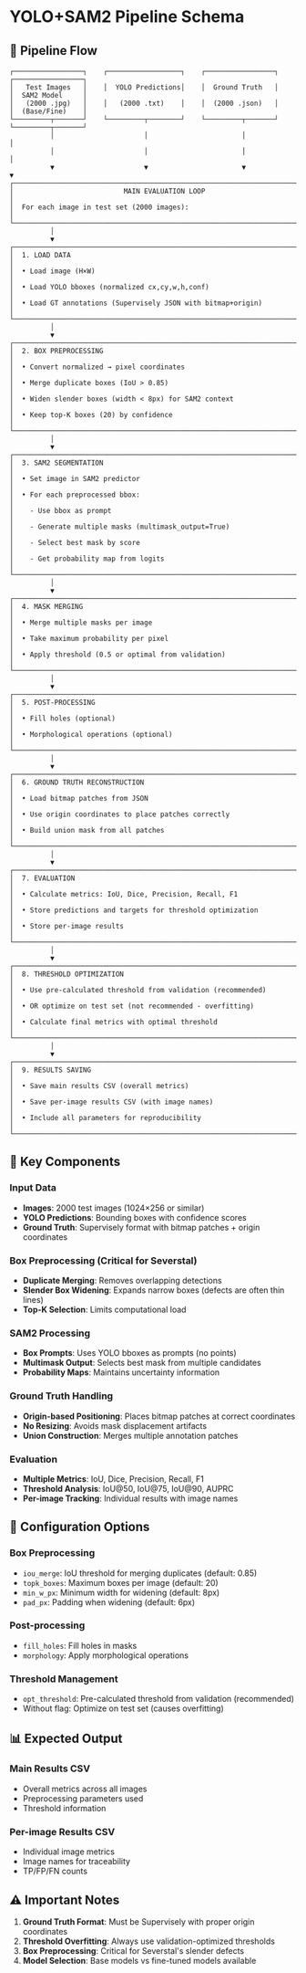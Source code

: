 # YOLO+SAM2 Pipeline Schema

## 🔄 Pipeline Flow

```
┌─────────────────┐    ┌──────────────────┐    ┌─────────────────┐    ┌─────────────────┐
│   Test Images   │    │  YOLO Predictions│    │  Ground Truth   │    │  SAM2 Model     │
│   (2000 .jpg)   │    │   (2000 .txt)    │    │  (2000 .json)   │    │  (Base/Fine)    │
└─────────┬───────┘    └─────────┬────────┘    └─────────┬───────┘    └─────────┬───────┘
          │                      │                       │                      │
          │                      │                       │                      │
          ▼                      ▼                       ▼                      ▼
┌─────────────────────────────────────────────────────────────────────────────────────────┐
│                           MAIN EVALUATION LOOP                                          │
│  For each image in test set (2000 images):                                             │
└─────────────────────────────────────────────────────────────────────────────────────────┘
          │
          ▼
┌─────────────────────────────────────────────────────────────────────────────────────────┐
│  1. LOAD DATA                                                                           │
│  • Load image (H×W)                                                                     │
│  • Load YOLO bboxes (normalized cx,cy,w,h,conf)                                        │
│  • Load GT annotations (Supervisely JSON with bitmap+origin)                           │
└─────────────────────────────────────────────────────────────────────────────────────────┘
          │
          ▼
┌─────────────────────────────────────────────────────────────────────────────────────────┐
│  2. BOX PREPROCESSING                                                                   │
│  • Convert normalized → pixel coordinates                                               │
│  • Merge duplicate boxes (IoU > 0.85)                                                  │
│  • Widen slender boxes (width < 8px) for SAM2 context                                  │
│  • Keep top-K boxes (20) by confidence                                                 │
└─────────────────────────────────────────────────────────────────────────────────────────┘
          │
          ▼
┌─────────────────────────────────────────────────────────────────────────────────────────┐
│  3. SAM2 SEGMENTATION                                                                   │
│  • Set image in SAM2 predictor                                                          │
│  • For each preprocessed bbox:                                                          │
│    - Use bbox as prompt                                                                 │
│    - Generate multiple masks (multimask_output=True)                                    │
│    - Select best mask by score                                                          │
│    - Get probability map from logits                                                    │
└─────────────────────────────────────────────────────────────────────────────────────────┘
          │
          ▼
┌─────────────────────────────────────────────────────────────────────────────────────────┐
│  4. MASK MERGING                                                                        │
│  • Merge multiple masks per image                                                       │
│  • Take maximum probability per pixel                                                   │
│  • Apply threshold (0.5 or optimal from validation)                                     │
└─────────────────────────────────────────────────────────────────────────────────────────┘
          │
          ▼
┌─────────────────────────────────────────────────────────────────────────────────────────┐
│  5. POST-PROCESSING                                                                     │
│  • Fill holes (optional)                                                                │
│  • Morphological operations (optional)                                                  │
└─────────────────────────────────────────────────────────────────────────────────────────┘
          │
          ▼
┌─────────────────────────────────────────────────────────────────────────────────────────┐
│  6. GROUND TRUTH RECONSTRUCTION                                                        │
│  • Load bitmap patches from JSON                                                       │
│  • Use origin coordinates to place patches correctly                                   │
│  • Build union mask from all patches                                                   │
└─────────────────────────────────────────────────────────────────────────────────────────┘
          │
          ▼
┌─────────────────────────────────────────────────────────────────────────────────────────┐
│  7. EVALUATION                                                                          │
│  • Calculate metrics: IoU, Dice, Precision, Recall, F1                                 │
│  • Store predictions and targets for threshold optimization                            │
│  • Store per-image results                                                             │
└─────────────────────────────────────────────────────────────────────────────────────────┘
          │
          ▼
┌─────────────────────────────────────────────────────────────────────────────────────────┐
│  8. THRESHOLD OPTIMIZATION                                                              │
│  • Use pre-calculated threshold from validation (recommended)                          │
│  • OR optimize on test set (not recommended - overfitting)                             │
│  • Calculate final metrics with optimal threshold                                      │
└─────────────────────────────────────────────────────────────────────────────────────────┘
          │
          ▼
┌─────────────────────────────────────────────────────────────────────────────────────────┐
│  9. RESULTS SAVING                                                                      │
│  • Save main results CSV (overall metrics)                                             │
│  • Save per-image results CSV (with image names)                                       │
│  • Include all parameters for reproducibility                                          │
└─────────────────────────────────────────────────────────────────────────────────────────┘
```

## 🎯 Key Components

### Input Data
- **Images**: 2000 test images (1024×256 or similar)
- **YOLO Predictions**: Bounding boxes with confidence scores
- **Ground Truth**: Supervisely format with bitmap patches + origin coordinates

### Box Preprocessing (Critical for Severstal)
- **Duplicate Merging**: Removes overlapping detections
- **Slender Box Widening**: Expands narrow boxes (defects are often thin lines)
- **Top-K Selection**: Limits computational load

### SAM2 Processing
- **Box Prompts**: Uses YOLO bboxes as prompts (no points)
- **Multimask Output**: Selects best mask from multiple candidates
- **Probability Maps**: Maintains uncertainty information

### Ground Truth Handling
- **Origin-based Positioning**: Places bitmap patches at correct coordinates
- **No Resizing**: Avoids mask displacement artifacts
- **Union Construction**: Merges multiple annotation patches

### Evaluation
- **Multiple Metrics**: IoU, Dice, Precision, Recall, F1
- **Threshold Analysis**: IoU@50, IoU@75, IoU@90, AUPRC
- **Per-image Tracking**: Individual results with image names

## 🔧 Configuration Options

### Box Preprocessing
- `iou_merge`: IoU threshold for merging duplicates (default: 0.85)
- `topk_boxes`: Maximum boxes per image (default: 20)
- `min_w_px`: Minimum width for widening (default: 8px)
- `pad_px`: Padding when widening (default: 6px)

### Post-processing
- `fill_holes`: Fill holes in masks
- `morphology`: Apply morphological operations

### Threshold Management
- `opt_threshold`: Pre-calculated threshold from validation (recommended)
- Without flag: Optimize on test set (causes overfitting)

## 📊 Expected Output

### Main Results CSV
- Overall metrics across all images
- Preprocessing parameters used
- Threshold information

### Per-image Results CSV
- Individual image metrics
- Image names for traceability
- TP/FP/FN counts

## ⚠️ Important Notes

1. **Ground Truth Format**: Must be Supervisely with proper origin coordinates
2. **Threshold Overfitting**: Always use validation-optimized thresholds
3. **Box Preprocessing**: Critical for Severstal's slender defects
4. **Model Selection**: Base models vs fine-tuned models available









